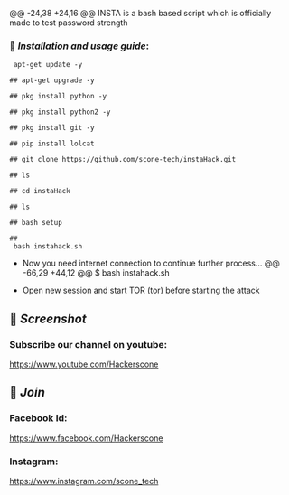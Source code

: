 @@ -24,38 +24,16 @@ INSTA is a bash based script which is officially made to test password strength
### 📌 ***Installation and usage guide***:
```
 apt-get update -y
```
```
## apt-get upgrade -y
```
```
## pkg install python -y 
```
```
## pkg install python2 -y
```
```
## pkg install git -y
```
```
## pip install lolcat
```
```
## git clone https://github.com/scone-tech/instaHack.git
```
```
## ls
```
```
## cd instaHack
```
```
## ls
```
```
## bash setup
```
```
##
 bash instahack.sh
```
* Now you need internet connection to continue further process...
@@ -66,29 +44,12 @@ $ bash instahack.sh

* Open new session and start TOR (tor) before starting the attack

## 📌 ***Screenshot***

### Subscribe our channel on youtube:
https://www.youtube.com/Hackerscone

## 👥 ***Join***

### Facebook Id: 
https://www.facebook.com/Hackerscone


### Instagram: 
https://www.instagram.com/scone_tech

